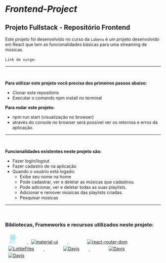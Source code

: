 # _Frontend-Project_ 

## Projeto Fullstack - Repositório Frontend

Este projeto foi desenvolvido no curso da `Labenu` é um projeto desenvolvido em React que tem as funcionalidades básicas para uma streaming de músicas.

`Link do surge:`

***
<br/>

**Para utilizar este projeto você precisa dos primeiros passos abaixo:**

- Clonar este repositório
- Executar o comando npm install no terminal

**Para rodar este projeto:**
- npm run start (visualização no browser)
- através do console no browser será possível ver os retornos e erros da aplicação.

*** 
<br/>

**Funcionalidades existentes neste projeto são:** 
<br/>

- Fazer login/logout
- Fazer cadastro de na aplicação
- Quando o usuário está logado:
  * Exibe seu nome na home
  * Pode cadastrar, ver e deletar as músicas que cadastrou.
  * Pode adicionar, ver e deletar todas as suas playlists.
  * Adicionar e remover músicas das playlists criadas.
  * Pesquisar músicas

***
<br/>

### Bibliotecas, Frameworks e recursos utilizados neste projeto:

<div style="margin-top: 2%;">
   <a href="https://pt-br.reactjs.org/" style="width: 60px;">
      <img src="https://raw.githubusercontent.com/devicons/devicon/master/icons/react/react-original-wordmark.svg" alt="react" width="30" height="30" style="margin: 5px 30px 0 10px"/>
   </a>
   <a href="https://material-ui.com/" style="margin-right: 10%">
      <img src="https://img.icons8.com/color/material-ui.png" alt="material-ui" width="30" height="30" style="margin: 5px 30px 0 10px"/>
   </a>
   <a href="https://reactrouter.com/web/guides/quick-start">
      <img src="https://raw.githubusercontent.com/maman/react-router-legacy/HEAD/logo/vertical@2x.png" alt="react-router-dom" width="60" height="30" style="margin: 5px 30px 0 10px"/>
   </a>
   <a href="https://lottiefiles.com/" style="margin-right: 10%">
      <img src="https://upload.wikimedia.org/wikipedia/commons/1/1f/LottieFiles_logo.svg" alt="LottieFiles" width="85" height="30" style="margin: 5px 30px 0 10px"/>
   </a>
   <a href="https://www.npmjs.com/package/dayjs" style="margin-right: 10%">
      <img src="https://user-images.githubusercontent.com/17680888/39081119-3057bbe2-456e-11e8-862c-646133ad4b43.png" alt="Dayjs" width="65" height="25" style="margin: 5px 30px 0 10px"/>
   </a>
   <a href="https://www.npmjs.com/package/axios" style="margin-right: 10%">
      <img src="https://upload.wikimedia.org/wikipedia/commons/thumb/3/35/Axios_logo_%282017%29.svg/1200px-Axios_logo_%282017%29.svg.png" alt="Dayjs" width="60" height="20" style="margin: 5px 30px 0 10px"/>
   </a>
   <a href="https://styled-components.com/docs/advanced">
      <img src="https://raw.githubusercontent.com/styled-components/brand/master/styled-components.png" alt="Dayjs" width="45" height="55" style="margin: 5px 30px 0 10px"/>
   </a>
</div>




